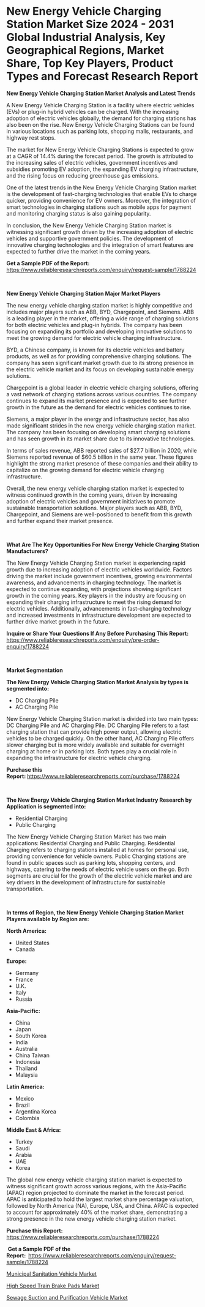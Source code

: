 <p><h1>New Energy Vehicle Charging Station Market Size 2024 - 2031 Global Industrial Analysis, Key Geographical Regions, Market Share, Top Key Players, Product Types and Forecast Research Report</h1></p><p><strong>New Energy Vehicle Charging Station Market Analysis and Latest Trends</strong></p>
<p><p>A New Energy Vehicle Charging Station is a facility where electric vehicles (EVs) or plug-in hybrid vehicles can be charged. With the increasing adoption of electric vehicles globally, the demand for charging stations has also been on the rise. New Energy Vehicle Charging Stations can be found in various locations such as parking lots, shopping malls, restaurants, and highway rest stops.</p><p>The market for New Energy Vehicle Charging Stations is expected to grow at a CAGR of 14.4% during the forecast period. The growth is attributed to the increasing sales of electric vehicles, government incentives and subsidies promoting EV adoption, the expanding EV charging infrastructure, and the rising focus on reducing greenhouse gas emissions.</p><p>One of the latest trends in the New Energy Vehicle Charging Station market is the development of fast-charging technologies that enable EVs to charge quicker, providing convenience for EV owners. Moreover, the integration of smart technologies in charging stations such as mobile apps for payment and monitoring charging status is also gaining popularity.</p><p>In conclusion, the New Energy Vehicle Charging Station market is witnessing significant growth driven by the increasing adoption of electric vehicles and supportive government policies. The development of innovative charging technologies and the integration of smart features are expected to further drive the market in the coming years.</p></p>
<p><strong>Get a Sample PDF of the Report:&nbsp;</strong> <a href="https://www.reliableresearchreports.com/enquiry/request-sample/1788224">https://www.reliableresearchreports.com/enquiry/request-sample/1788224</a></p>
<p>&nbsp;</p>
<p><strong>New Energy Vehicle Charging Station Major Market Players</strong></p>
<p><p>The new energy vehicle charging station market is highly competitive and includes major players such as ABB, BYD, Chargepoint, and Siemens. ABB is a leading player in the market, offering a wide range of charging solutions for both electric vehicles and plug-in hybrids. The company has been focusing on expanding its portfolio and developing innovative solutions to meet the growing demand for electric vehicle charging infrastructure.</p><p>BYD, a Chinese company, is known for its electric vehicles and battery products, as well as for providing comprehensive charging solutions. The company has seen significant market growth due to its strong presence in the electric vehicle market and its focus on developing sustainable energy solutions.</p><p>Chargepoint is a global leader in electric vehicle charging solutions, offering a vast network of charging stations across various countries. The company continues to expand its market presence and is expected to see further growth in the future as the demand for electric vehicles continues to rise.</p><p>Siemens, a major player in the energy and infrastructure sector, has also made significant strides in the new energy vehicle charging station market. The company has been focusing on developing smart charging solutions and has seen growth in its market share due to its innovative technologies.</p><p>In terms of sales revenue, ABB reported sales of $27.7 billion in 2020, while Siemens reported revenue of $60.5 billion in the same year. These figures highlight the strong market presence of these companies and their ability to capitalize on the growing demand for electric vehicle charging infrastructure.</p><p>Overall, the new energy vehicle charging station market is expected to witness continued growth in the coming years, driven by increasing adoption of electric vehicles and government initiatives to promote sustainable transportation solutions. Major players such as ABB, BYD, Chargepoint, and Siemens are well-positioned to benefit from this growth and further expand their market presence.</p></p>
<p>&nbsp;</p>
<p><strong>What Are The Key Opportunities For New Energy Vehicle Charging Station Manufacturers?</strong></p>
<p><p>The New Energy Vehicle Charging Station market is experiencing rapid growth due to increasing adoption of electric vehicles worldwide. Factors driving the market include government incentives, growing environmental awareness, and advancements in charging technology. The market is expected to continue expanding, with projections showing significant growth in the coming years. Key players in the industry are focusing on expanding their charging infrastructure to meet the rising demand for electric vehicles. Additionally, advancements in fast-charging technology and increased investments in infrastructure development are expected to further drive market growth in the future.</p></p>
<p><strong>Inquire or Share Your Questions If Any Before Purchasing This Report:</strong> <a href="https://www.reliableresearchreports.com/enquiry/pre-order-enquiry/1788224">https://www.reliableresearchreports.com/enquiry/pre-order-enquiry/1788224</a></p>
<p>&nbsp;</p>
<p><strong>Market Segmentation</strong></p>
<p><strong>The New Energy Vehicle Charging Station Market Analysis by types is segmented into:</strong></p>
<p><ul><li>DC Charging Pile</li><li>AC Charging Pile</li></ul></p>
<p><p>New Energy Vehicle Charging Station market is divided into two main types: DC Charging Pile and AC Charging Pile. DC Charging Pile refers to a fast charging station that can provide high power output, allowing electric vehicles to be charged quickly. On the other hand, AC Charging Pile offers slower charging but is more widely available and suitable for overnight charging at home or in parking lots. Both types play a crucial role in expanding the infrastructure for electric vehicle charging.</p></p>
<p><strong>Purchase this Report:&nbsp;</strong><a href="https://www.reliableresearchreports.com/purchase/1788224">https://www.reliableresearchreports.com/purchase/1788224</a></p>
<p>&nbsp;</p>
<p><strong>The New Energy Vehicle Charging Station Market Industry Research by Application is segmented into:</strong></p>
<p><ul><li>Residential Charging</li><li>Public Charging</li></ul></p>
<p><p>The New Energy Vehicle Charging Station Market has two main applications: Residential Charging and Public Charging. Residential Charging refers to charging stations installed at homes for personal use, providing convenience for vehicle owners. Public Charging stations are found in public spaces such as parking lots, shopping centers, and highways, catering to the needs of electric vehicle users on the go. Both segments are crucial for the growth of the electric vehicle market and are key drivers in the development of infrastructure for sustainable transportation.</p></p>
<p>&nbsp;</p>
<p><strong>In terms of Region, the New Energy Vehicle Charging Station Market Players available by Region are:</strong></p>
<p>
    <p> <strong> North America: </strong>
        <ul>
            <li>United States</li>
            <li>Canada</li>
        </ul>
        </p> 
    <p> <strong> Europe: </strong>
        <ul>
            <li>Germany</li>
            <li>France</li>
            <li>U.K.</li>
            <li>Italy</li>
            <li>Russia</li>
        </ul>
        </p> 
    <p> <strong> Asia-Pacific: </strong>
        <ul>
            <li>China</li>
            <li>Japan</li>
            <li>South Korea</li>
            <li>India</li>
            <li>Australia</li>
            <li>China Taiwan</li>
            <li>Indonesia</li>
            <li>Thailand</li>
            <li>Malaysia</li>
        </ul>
        </p> 
    <p> <strong> Latin America: </strong>
        <ul>
            <li>Mexico</li>
            <li>Brazil</li>
            <li>Argentina Korea</li>
            <li>Colombia</li>
        </ul>
        </p> 
    <p> <strong> Middle East & Africa: </strong>
        <ul>
            <li>Turkey</li>
            <li>Saudi</li>
            <li>Arabia</li>
            <li>UAE</li>
            <li>Korea</li>
        </ul>
    </p>
    </p>
<p><p>The global new energy vehicle charging station market is expected to witness significant growth across various regions, with the Asia-Pacific (APAC) region projected to dominate the market in the forecast period. APAC is anticipated to hold the largest market share percentage valuation, followed by North America (NA), Europe, USA, and China. APAC is expected to account for approximately 40% of the market share, demonstrating a strong presence in the new energy vehicle charging station market.</p></p>
<p><strong>Purchase this Report: </strong><a href="https://www.reliableresearchreports.com/purchase/1788224">https://www.reliableresearchreports.com/purchase/1788224</a></p>
<p>&nbsp;<strong>Get a Sample PDF of the Report:&nbsp;&nbsp;</strong><a href="https://www.reliableresearchreports.com/enquiry/request-sample/1788224">https://www.reliableresearchreports.com/enquiry/request-sample/1788224</a></p>
<p><strong></strong></p>
<p><p><a href="https://github.com/bmorecock/Market-Research-Report-List-2/blob/main/municipal-sanitation-vehicle-market.md">Municipal Sanitation Vehicle Market</a></p><p><a href="https://github.com/jsmusil/Market-Research-Report-List-2/blob/main/high-speed-train-brake-pads-market.md">High Speed Train Brake Pads Market</a></p><p><a href="https://github.com/yemakinde/Market-Research-Report-List-1/blob/main/sewage-suction-and-purification-vehicle-market.md">Sewage Suction and Purification Vehicle Market</a></p></p>